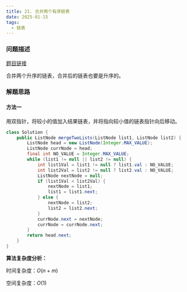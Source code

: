 ```yaml
---
title: 21. 合并两个有序链表
date: 2025-01-15
tags:
  - 链表
---
```


### 问题描述

[题目链接](https://leetcode.cn/problems/merge-two-sorted-lists/description/)

合并两个升序的链表，合并后的链表也要是升序的。

### 解题思路

#### 方法一

用双指针，将较小的值加入结果链表，并将指向较小值的链表指针向后移动。

```java
class Solution {
    public ListNode mergeTwoLists(ListNode list1, ListNode list2) {
        ListNode head = new ListNode(Integer.MAX_VALUE);
        ListNode currNode = head;
        final int NO_VALUE = Integer.MAX_VALUE;
        while (list1 != null || list2 != null) {
            int list1Val = list1 != null ? list1.val : NO_VALUE;
            int list2Val = list2 != null ? list2.val : NO_VALUE;
            ListNode nextNode = null;
            if (list1Val < list2Val) {
                nextNode = list1;
                list1 = list1.next;
            } else {
                nextNode = list2;
                list2 = list2.next;
            }
            currNode.next = nextNode;
            currNode = currNode.next;
        }
        return head.next;
    }
}
```

**算法复杂度分析：**

时间复杂度：$O(n + m)$

空间复杂度：$O(1)$
